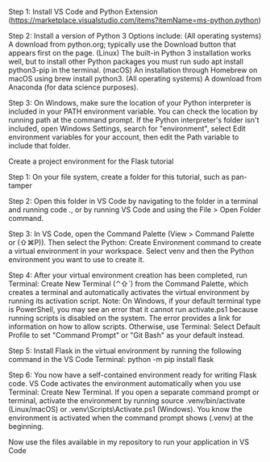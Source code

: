 Step 1:
Install VS Code and Python Extension (https://marketplace.visualstudio.com/items?itemName=ms-python.python)

Step 2:
Install a version of Python 3
Options include:
    (All operating systems) A download from python.org; typically use the Download button that appears first on the page.
    (Linux) The built-in Python 3 installation works well, but to install other Python packages you must run sudo apt install python3-pip in the terminal.
    (macOS) An installation through Homebrew on macOS using brew install python3.
    (All operating systems) A download from Anaconda (for data science purposes).

Step 3:
On Windows, make sure the location of your Python interpreter is included in your PATH environment variable. You can check the location by running path at the command prompt. If the Python interpreter's folder isn't included, open Windows Settings, search for "environment", select Edit environment variables for your account, then edit the Path variable to include that folder.

Create a project environment for the Flask tutorial

Step 1:
On your file system, create a folder for this tutorial, such as pan-tamper

Step 2:
Open this folder in VS Code by navigating to the folder in a terminal and running code ., or by running VS Code and using the File > Open Folder command.

Step 3:
In VS Code, open the Command Palette (View > Command Palette or (⇧⌘P)). Then select the Python: Create Environment command to create a virtual environment in your workspace. Select venv and then the Python environment you want to use to create it.

Step 4:
After your virtual environment creation has been completed, run Terminal: Create New Terminal (⌃⇧`) from the Command Palette, which creates a terminal and automatically activates the virtual environment by running its activation script.
    Note: 
        On Windows, if your default terminal type is PowerShell, you may see an error that it cannot run activate.ps1 because running scripts is disabled on the system. The error provides a link for information on how to allow scripts. Otherwise, use Terminal: Select Default Profile to set "Command Prompt" or "Git Bash" as your default instead.

Step 5:
Install Flask in the virtual environment by running the following command in the VS Code Terminal: python -m pip install flask

Step 6:
You now have a self-contained environment ready for writing Flask code. VS Code activates the environment automatically when you use Terminal: Create New Terminal. If you open a separate command prompt or terminal, activate the environment by running source .venv/bin/activate (Linux/macOS) or .venv\Scripts\Activate.ps1 (Windows). You know the environment is activated when the command prompt shows (.venv) at the beginning.


Now use the files available in my repository to run your application in VS Code
